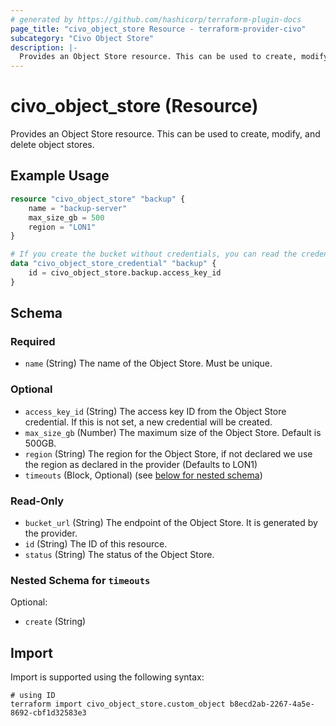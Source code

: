 ```yaml
---
# generated by https://github.com/hashicorp/terraform-plugin-docs
page_title: "civo_object_store Resource - terraform-provider-civo"
subcategory: "Civo Object Store"
description: |-
  Provides an Object Store resource. This can be used to create, modify, and delete object stores.
---
```


# civo_object_store (Resource)

Provides an Object Store resource. This can be used to create, modify, and delete object stores.

## Example Usage

```terraform
resource "civo_object_store" "backup" {
	name = "backup-server"
	max_size_gb = 500
	region = "LON1"
}

# If you create the bucket without credentials, you can read the credentials in this way
data "civo_object_store_credential" "backup" {
	id = civo_object_store.backup.access_key_id
}
```

<!-- schema generated by tfplugindocs -->
## Schema

### Required

- `name` (String) The name of the Object Store. Must be unique.

### Optional

- `access_key_id` (String) The access key ID from the Object Store credential. If this is not set, a new credential will be created.
- `max_size_gb` (Number) The maximum size of the Object Store. Default is 500GB.
- `region` (String) The region for the Object Store, if not declared we use the region as declared in the provider (Defaults to LON1)
- `timeouts` (Block, Optional) (see [below for nested schema](#nestedblock--timeouts))

### Read-Only

- `bucket_url` (String) The endpoint of the Object Store. It is generated by the provider.
- `id` (String) The ID of this resource.
- `status` (String) The status of the Object Store.

<a id="nestedblock--timeouts"></a>
### Nested Schema for `timeouts`

Optional:

- `create` (String)

## Import

Import is supported using the following syntax:

```shell
# using ID
terraform import civo_object_store.custom_object b8ecd2ab-2267-4a5e-8692-cbf1d32583e3
```
